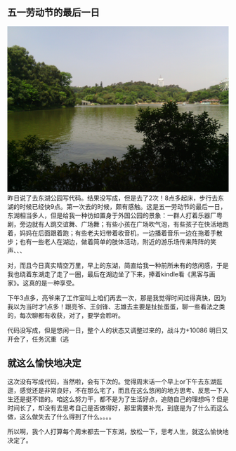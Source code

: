 五一劳动节的最后一日
---
![东湖公园](./img/2014050301.jpg)
  昨日说了去东湖公园写代码。结果没写成，但是去了2次！8点多起床，步行去东湖的时候已经快9点。第一次去的时候，颇有感触。这是五一劳动节的最后一日，东湖相当多人，但是给我一种彷如置身于外国公园的景象：一群人打着乐器厂粤剧，旁边就有人跳交谊舞、广场舞；有些小孩在广场吹气泡，有些孩子在快活地跑着，妈妈在后面跟着跑；有些老夫妇带着收音机，一边播着音乐一边在拖着手散步；也有一些老人在湖边，做着简单的肢体活动，附近的游乐场传来阵阵的笑声、、、
  
  对，而且今日真实晴空万里，早上的东湖，简直给我一种前所未有的悠闲感，于是我也绕着东湖走了走了一圈，最后在湖边坐了下来，捧着kindle看《黑客与画家》。这真的是一种享受。

  下午3点多，亮爷来了工作室叫上咱们再去一次，那是我觉得时间过得真快，因为我以为当时才1点多！跟亮爷、王剑锋、志雄去主要是扯扯蛋蛋，聊一些看法之类的，每次聊都有收获，对了，要学会聆听。

  代码没写成，但是悠闲一日，整个人的状态又调整过来的，战斗力+10086 明日又开会了，任务沉重（逃

就这么愉快地决定
---
  这次没有写成代码，当然啦，会有下次的。觉得周末话一个早上or下午去东湖逛逛，感觉还是非常良好，不在那么宅了，而且在这么悠闲的地方思考、反思一下人生还是挺不错的。咱这么努力干，都不是为了生活好点，追随自己的理想吗？但是时间长了，却没有去思考自己是否做得好，那里需要补充，到底是为了什么而这么做，这么做失去了什么得到了什么。。。。

  所以啊，我个人打算每个周末都去一下东湖，放松一下，思考人生，就这么愉快地决定了。
